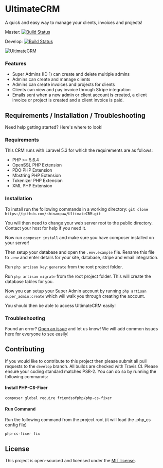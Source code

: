# UltimateCRM
A quick and easy way to manage your clients, invoices and projects!

Master: [![Build Status](https://travis-ci.org/shivampaw/UltimateCRM.svg?branch=master)](https://travis-ci.org/shivampaw/UltimateCRM)

Develop: [![Build Status](https://travis-ci.org/shivampaw/UltimateCRM.svg?branch=develop)](https://travis-ci.org/shivampaw/UltimateCRM)

![UltimateCRM](https://i.imgur.com/UMAIxfa.png)

### Features
* Super Admins (ID 1) can create and delete multiple admins
* Admins can create and manage clients
* Admins can create invoices and projects for clients
* Clients can view and pay invoice through Stripe integration
* Emails sent when a new admin or client account is created, a client invoice or project is created and a client invoice is paid.

## Requirements / Installation / Troubleshooting
Need help getting started? Here's where to look!
### Requirements
This CRM runs with Laravel 5.3 for which the requirements are as follows:
* PHP >= 5.6.4
* OpenSSL PHP Extension
* PDO PHP Extension
* Mbstring PHP Extension
* Tokenizer PHP Extension
* XML PHP Extension

### Installation
To install run the following commands in a working directory:
`git clone https://github.com/shivampaw/UltimateCRM.git`

You will then need to change your web server root to the public directory. Contact your host for help if you need it.

Now run `composer install` and make sure you have composer installed on your server!

Then setup your database and open the `.env.example` file. Rename this file to `.env` and enter details for your site, database, stripe and email integration.

Run `php artisan key:generate` from the root project folder.

Run `php artisan migrate` from the root project folder. This will create the database tables for you.

Now you can setup your Super Admin account by running `php artisan super_admin:create` which will walk you through creating the account.

You should then be able to access UltimateCRM easily!

### Troubleshooting
Found an error? [Open an issue](https://github.com/shivampaw/UltimateCRM/issues/new) and let us know! 
We will add common issues here for everyone to see easily!

## Contributing
If you would like to contribute to this project then please submit all pull requests to the `develop` branch.
All builds are checked with Travis CI.
Please ensure your coding standard matches PSR-2. You can do so by running the following commands:

#### Install PHP-CS-Fixer
`composer global require friendsofphp/php-cs-fixer`

#### Run Command
Run the following command from the project root (it will load the .php_cs config file)

`php-cs-fixer fix`

## License
This project is open-sourced and licensed under the [MIT license](http://opensource.org/licenses/MIT).
